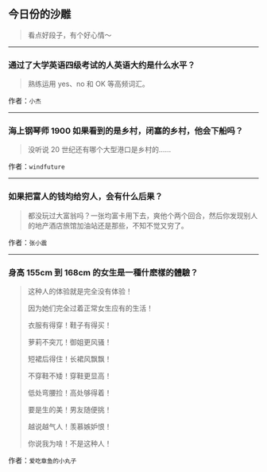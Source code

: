 ## 今日份的沙雕

> 看点好段子，有个好心情～


 
---

### 通过了大学英语四级考试的人英语大约是什么水平？

> 熟练运用 yes、no 和 OK 等高频词汇。


作者：`小杰`

---

### 海上钢琴师 1900 如果看到的是乡村，闭塞的乡村，他会下船吗？

> 没听说 20 世纪还有哪个大型港口是乡村的……


作者：`windfuture`

---

### 如果把富人的钱均给穷人，会有什么后果？

> 都没玩过大富翁吗？一张均富卡用下去，爽他个两个回合，然后你发现别人的地产酒店旅馆加油站还是那些，不知不觉又穷了。


作者：`张小震`

---

### 身高 155cm 到 168cm 的女生是一種什麽樣的體驗？

> 这种人的体验就是完全没有体验！
> 
> 因为她们完全过着正常女生应有的生活！
> 
> 衣服有得穿！鞋子有得买！
> 
> 萝莉不突兀！御姐更风骚！
> 
> 短裙后得住！长裙风飘飘！
> 
> 不穿鞋不矮！穿鞋更显高！
> 
> 低处弯腰捡！高处够得着！
> 
> 要是生的美！男友随便挑！
> 
> 越说越气人！羡慕嫉妒恨！
> 
> 你说我为啥！不是这种人！


作者：`爱吃章鱼的小丸子`